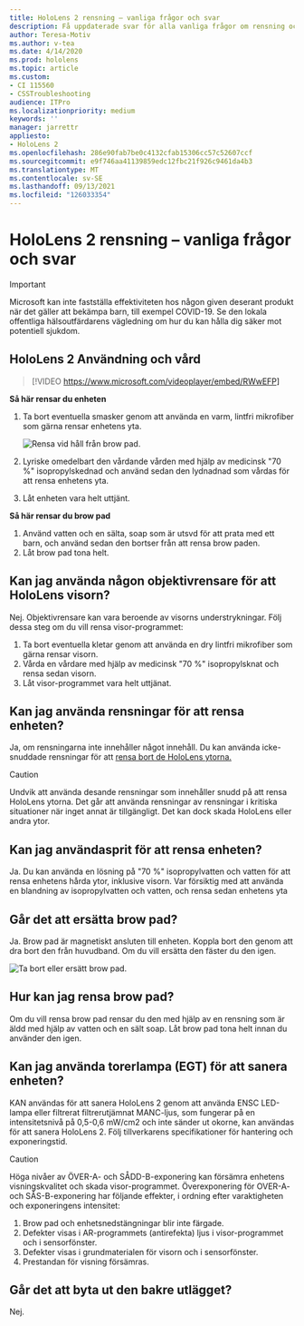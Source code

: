 ```yaml
---
title: HoloLens 2 rensning – vanliga frågor och svar
description: Få uppdaterade svar för alla vanliga frågor om rensning och underhåll av din HoloLens 2-enhet.
author: Teresa-Motiv
ms.author: v-tea
ms.date: 4/14/2020
ms.prod: hololens
ms.topic: article
ms.custom:
- CI 115560
- CSSTroubleshooting
audience: ITPro
ms.localizationpriority: medium
keywords: ''
manager: jarrettr
appliesto:
- HoloLens 2
ms.openlocfilehash: 286e90fab7be0c4132cfab15306cc57c52607ccf
ms.sourcegitcommit: e9f746aa41139859edc12fbc21f926c9461da4b3
ms.translationtype: MT
ms.contentlocale: sv-SE
ms.lasthandoff: 09/13/2021
ms.locfileid: "126033354"
---
```

# <a name="hololens-2-cleaning-faq"></a>HoloLens 2 rensning – vanliga frågor och svar

> [!IMPORTANT]  
> Microsoft kan inte fastställa effektiviteten hos någon given deserant produkt när det gäller att bekämpa barn, till exempel COVID-19. Se den lokala offentliga hälsoutfärdarens vägledning om hur du kan hålla dig säker mot potentiell sjukdom.  

## <a name="hololens-2-use-and-care"></a>HoloLens 2 Användning och vård

> [!VIDEO https://www.microsoft.com/videoplayer/embed/RWwEFP]

<!-- <iframe src="https://channel9.msdn.com/Shows/Docs-Mixed-Reality/HoloLens-2-Use-and-Care/player" width="960" height="540" allowFullScreen frameBorder="0" title="HoloLens 2 Use and Care - Microsoft Channel 9 Video"></iframe> -->

**Så här rensar du enheten**

1. Ta bort eventuella smasker genom att använda en varm, lintfri mikrofiber som gärna rensar enhetens yta.

   ![Rensa vid håll från brow pad.](images/hl2-cleaning.png)

2. Lyriske omedelbart den vårdande vården med hjälp av medicinsk "70 %" isopropylskednad och använd sedan den lydnadnad som vårdas för att rensa enhetens yta.

3. Låt enheten vara helt uttjänt.

**Så här rensar du brow pad**

1. Använd vatten och en sälta, soap som är utsvd för att prata med ett barn, och använd sedan den bortser från att rensa brow paden.
1. Låt brow pad tona helt.

## <a name="can-i-use-any-lens-cleaner-for-cleaning-the-hololens-visor"></a>Kan jag använda någon objektivrensare för att HoloLens visorn?

Nej. Objektivrensare kan vara beroende av visorns understrykningar. Följ dessa steg om du vill rensa visor-programmet:  

1. Ta bort eventuella kletar genom att använda en dry lintfri mikrofiber som gärna rensar visorn.
1. Vårda en vårdare med hjälp av medicinsk "70 %" isopropylsknat och rensa sedan visorn.
1. Låt visor-programmet vara helt uttjänat.

## <a name="can-i-use-disinfecting-wipes-to-clean-the-device"></a>Kan jag använda rensningar för att rensa enheten?

Ja, om rensningarna inte innehåller något innehåll. Du kan använda icke-snuddade rensningar för att [rensa bort de HoloLens ytorna.](#hololens-2-use-and-care)  

> [!CAUTION]  
> Undvik att använda desande rensningar som innehåller snudd på att rensa HoloLens ytorna. Det går att använda rensningar av rensningar i kritiska situationer när inget annat är tillgängligt. Det kan dock skada HoloLens eller andra ytor.

## <a name="can-i-use-alcohol-to-clean-the-device"></a>Kan jag användasprit för att rensa enheten?

Ja. Du kan använda en lösning på "70 %" isopropylvatten och vatten för att rensa enhetens hårda ytor, inklusive visorn. Var försiktig med att använda en blandning av isopropylvatten och vatten, och rensa sedan enhetens yta

## <a name="is-the-brow-pad-replaceable"></a>Går det att ersätta brow pad?

Ja. Brow pad är magnetiskt ansluten till enheten. Koppla bort den genom att dra bort den från huvudband. Om du vill ersätta den fäster du den igen.

![Ta bort eller ersätt brow pad.](images/hololens2-remove-browpad.png)

## <a name="how-can-i-clean-the-brow-pad"></a>Hur kan jag rensa brow pad?

Om du vill rensa brow pad rensar du den med hjälp av en rensning som är äldd med hjälp av vatten och en sält soap. Låt brow pad tona helt innan du använder den igen.

## <a name="can-i-use-ultraviolet-uv-light-to-sanitize-the-device"></a>Kan jag använda torerlampa (EGT) för att sanera enheten?

KAN användas för att sanera HoloLens 2 genom att använda ENSC LED-lampa eller filtrerat filtrerutjämnat MANC-ljus, som fungerar på en intensitetsnivå på 0,5-0,6 mW/cm2 och inte sänder ut okorne, kan användas för att sanera HoloLens 2. Följ tillverkarens specifikationer för hantering och exponeringstid.

> [!CAUTION]  
> Höga nivåer av ÖVER-A- och SÅDD-B-exponering kan försämra enhetens visningskvalitet och skada visor-programmet. Överexponering för OVER-A- och SÅS-B-exponering har följande effekter, i ordning efter varaktigheten och exponeringens intensitet:
>  
> 1. Brow pad och enhetsnedstängningar blir inte färgade.
> 1. Defekter visas i AR-programmets (antirefekta) ljus i visor-programmet och i sensorfönster.
> 1. Defekter visas i grundmaterialen för visorn och i sensorfönster.
> 1. Prestandan för visning försämras.

## <a name="is-the-rear-pad-replaceable"></a>Går det att byta ut den bakre utlägget?

Nej.
